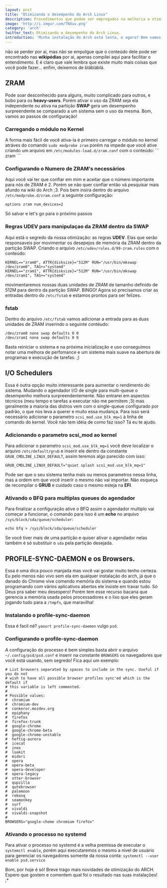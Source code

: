 ```yaml
---
layout: post
title: "Otimizando o desempenho do Arch Linux"
description: Procedimentos que podem ser empregados na melhoria e otimização do desempenho do Arch Linux.
image: 'http://i.imgur.com/TNXuv.png'
category: 'arch'
twitter_text: Otimizando o desempenho do Arch Linux.
introduction: 'Minha instalação do Arch está lenta, e agora? Bem vamos falar de recursos que podem ser empregados para melhorar o desempenho do seu sistema. Lembrando que uma boa configuração é fruto de tentativas e benchmarks exaustivos que você deve aplicar na sua instalação. Este artigo vai servir como uma luz no fim do túnel pra você'
---
```


não se perder por ai, mas não se empolgue que o conteúdo dele pode ser encontrado nas **wikipédias** por ai, apenas compilei aqui para facilitar o entendimento. E é claro que vale lembra que existe muito mais coisas que você pode fazer... enfim, deixemos de blábláblá.

## ZRAM

Pode soar desconhecido para alguns, muito complicado para outros, e bobo para os **heavy-users**. Porém ativar o uso da ZRAM seja ela independente ou ativa na partição **SWAP** gera um desempenho surpreendente se comparado a um sistema sem o uso da mesma. Bom, vamos ao passos de configuração!
### Carregando o módulo no Kernel
A forma mais fácil de você ativa-la é primeiro carregar o módulo no kernel atráves do comando `sudo modprobe zram` porém na impede que você ative criando um arquivo em `/etc/modules-load.d/zram.conf` com o conteúdo:
´´´
zram
´´´

### Configurando o Numero de ZRAM's necessários
Aqui você vai ter que confiar em mim e aceitar que o número importante para nós de ZRAM é 2. Porém se não quer confiar então vá pesquisar mais afundo na wiki do Arch ;3. Pois bem insira dentro do arquivo `/etc/modprobe.d/zram.conf` a seguinte configuração:
```
options zram num_devices=2
```
Só salvar e let's go para o próximo passos

### Regras UDEV para manipulaçao da ZRAM dentro da SWAP
Aqui está o segredo da nossa otimização: as regras **UDEV**. Elas que serão responsaveis por movimentar os desepejos de memória da ZRAM dentro da partição SWAP. Criando o arquivo `/etc/udev/rules.d/99-zram.rules` com o conteúdo:
```
KERNEL=="zram0", ATTR{disksize}="512M" RUN="/usr/bin/mkswap /dev/zram0", TAG+="systemd"
KERNEL=="zram1", ATTR{disksize}="512M" RUN="/usr/bin/mkswap /dev/zram1", TAG+="systemd"
```
movimentaremos nossas duas unidades de ZRAM de tamanho definido de 512M para dentro da partição SWAP. BINGO!
Agora só precisamos criar as entradas dentro do `/etc/fstab` e estamos prontos para ser felizes.

### fstab
Dentro do arquivo `/etc/fstab` vamos adicionar a entrada para as duas unidades de ZRAM inserindo o seguinte contéudo:
```
/dev/zram0 none swap defaults 0 0
/dev/zram1 none swap defaults 0 0
```

Basta reiniciar o sistema e na próxima inicialização e uso conseguimos notar uma melhora de perfomance e um sistema mais suave na abertura de programas e execução de tarefas. ;)

## I/O Schedulers
Essa é outra opção muito interessante para aumentar o rendimento do sistema. Mudando o agendador I/O de single para multi-queue o desempenho melhora surpreendentemente. Não entrarei em aspectos técnicos (meu tempo e tarefas a executar não me permitem ;3) mas geralmente a maioria das distros vem com o single-queue configurado por padrão, o que nos leva a querer e muito essa mudança. Para isso será necessário adicionar o parametro `scsi_mod.use_blk_mq=1` à linha de comando do kernel. Vocẽ não tem idéia de como faz isso? Tá eu te ajudo.

### Adicionando o parametro scsi_mod ao kernel
Para adicionar o parametro `scsi_mod.use_blk_mq=1` você deve localizar o arquivo `/etc/default/grub` e inserir ele dentro da constante `GRUB_CMDLINE_LINUX_DEFAULT`, assim teremos algo parecido com isso:
```
GRUB_CMDLINE_LINUX_DEFAULT="quiet splash scsi_mod.use_blk_mq=1"
```
Pode ser que o seu sistema tenha mais ou menos parametros nessa linha, mas a ordem em que você inserir o mesmo não vai importar. Não esqueça de recompilar o **GRUB** e cuidado caso o mesmo esteja na **EFI**.

### Ativando o BFQ para multiplas queues do agendador
Para finalizar a configuração ative o BFQ assim o agendador multiplo vai começar a funcionar, o comando para isso é um **echo** no arquivo `/sys/block/sda/queue/scheduler`:
```
echo bfq > /sys/block/sda/queue/scheduler
```
Se você tiver mais de uma partição e quiser ativar o agendador nelas também é só substituir o `sda` pela partição desejada.

## PROFILE-SYNC-DAEMON e os Browsers.
Essa é uma dica pouco manjada mas você vai gostar muito tenho certeza. Eu pelo menos não vivo sem ela em qualquer instalação do arch, já que o danado do Chrome vive comendo memória do sistema e quando estou programando com vários aplicativos abertos ele insiste em travar tudo. Só Deus pra saber meu desespero! Porém tem esse recurso bacana que gerencia a memória usada pelos processadores e o lixo que eles geram jogando tudo para a `/tmpfs`, que maravilha!

### Instalando o profile-sync-daemon
Essa é facil né? `yaourt profile-sync-daemon` vulgo `psd`.

### Configurando o profile-sync-daemon
A configuração do processo é bem simples basta abrir o arquivo `~/.config/psd/psd.conf` e inserir na constante `BROWSERS` os navegadores que você está usando, sem segredo! Fica aqui um exemplo:
```
# List browsers separated by spaces to include in the sync. Useful if you do not
# wish to have all possible browser profiles sync'ed which is the default if
# this variable is left commented.
#
# Possible values:
#  chromium
#  chromium-dev
#  conkeror.mozdev.org
#  epiphany
#  firefox
#  firefox-trunk
#  google-chrome
#  google-chrome-beta
#  google-chrome-unstable
#  heftig-aurora
#  icecat
#  inox
#  luakit
#  midori
#  opera
#  opera-beta
#  opera-developer
#  opera-legacy
#  otter-browser
#  qupzilla
#  qutebrowser
#  palemoon
#  rekonq
#  seamonkey
#  surf
#  vivaldi
#  vivaldi-snapshot
#
BROWSERS="google-chome chromium firefox"
```

### Ativando o processo no systemd
Para ativar o processo no systemd é a velha premissa de executar o `systemctl enable`, porém aqui executaremos o mesmo a nível de usuário para gerenciar os navegadores somente da nossa conta: `systemctl --user enable psd.service`

Bom, por hoje é só! Breve trago mais novidades de otimização do ARCH. Espero que gostem e comentem qual foi o resultado nas suas instalações! ;*
